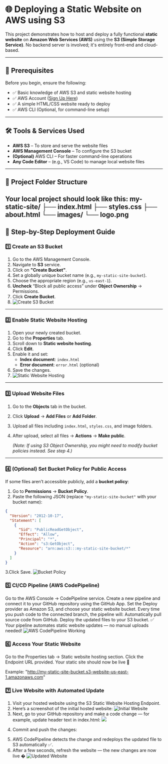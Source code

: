 # 🌐 Deploying a Static Website on AWS using S3

This project demonstrates how to host and deploy a fully functional **static website** on **Amazon Web Services (AWS)** using the **S3 (Simple Storage Service)**. No backend server is involved; it's entirely front-end and cloud-based.

---

## 🧠 Prerequisites

Before you begin, ensure the following:

- ✅ Basic knowledge of AWS S3 and static website hosting
- ✅ AWS Account ([Sign Up Here](https://aws.amazon.com/))
- ✅ A simple HTML/CSS website ready to deploy
- ✅ AWS CLI (Optional, for command-line setup)

---

## 🛠️ Tools & Services Used

- **AWS S3** – To store and serve the website files
- **AWS Management Console** – To configure the S3 bucket
- **(Optional)** AWS CLI – For faster command-line operations
- **Any Code Editor** – (e.g., VS Code) to manage local website files

---

## 📁 Project Folder Structure

Your local project should look like this:
my-static-site/
├── index.html
├── styles.css
├── about.html
└── images/
└── logo.png
---

## 🚀 Step-by-Step Deployment Guide

### 1️⃣ Create an S3 Bucket

1. Go to the AWS Management Console.
2. Navigate to **S3** service.
3. Click on **"Create Bucket"**.
4. Set a globally unique bucket name (e.g., `my-static-site-bucket`).
5. Choose the appropriate region (e.g., `us-east-1`).
6. **Uncheck** “Block all public access” under **Object Ownership** → Permissions.
7. Click **Create Bucket**.
8. ![Create S3 Bucket](https://github.com/Gagandeep70762/staticdeploy-s3-codepipeline/blob/main/ss_S3/1_bucketCreation.png)

---

### 2️⃣ Enable Static Website Hosting

1. Open your newly created bucket.
2. Go to the **Properties** tab.
3. Scroll down to **Static website hosting**.
4. Click **Edit**.
5. Enable it and set:
   - **Index document**: `index.html`
   - **Error document**: `error.html` (optional)
6. Save the changes.
7. ![Static Website Hosting](https://github.com/Gagandeep70762/staticdeploy-s3-codepipeline/blob/main/ss_S3/2_websiteHosting.png)
---

### 3️⃣ Upload Website Files

1. Go to the **Objects** tab in the bucket.
2. Click **Upload** → **Add Files** or **Add Folder**.
3. Upload all files including `index.html`, `styles.css`, and image folders.
4. After upload, select all files → **Actions** → **Make public**.

   *(Note: If using S3 Object Ownership, you might need to modify bucket policies instead. See step 4.)*

---

### 4️⃣ (Optional) Set Bucket Policy for Public Access

If some files aren’t accessible publicly, add a **bucket policy**:

1. Go to **Permissions** → **Bucket Policy**.
2. Paste the following JSON (replace `"my-static-site-bucket"` with your bucket name):

```json
{
  "Version": "2012-10-17",
  "Statement": [
    {
      "Sid": "PublicReadGetObject",
      "Effect": "Allow",
      "Principal": "*",
      "Action": "s3:GetObject",
      "Resource": "arn:aws:s3:::my-static-site-bucket/*"
    }
  ]
}
```
3.Click Save.
![Bucket Policy](https://github.com/Gagandeep70762/staticdeploy-s3-codepipeline/blob/main/ss_S3/3_BucketPolicyCreation.png)

### 5️⃣ CI/CD Pipeline (AWS CodePipeline)
Go to the AWS Console → CodePipeline service.
Create a new pipeline and connect it to your GitHub repository using the GitHub App.
Set the Deploy provider as Amazon S3, and choose your static website bucket.
Every time you push code to the connected branch, the pipeline will:
Automatically pull source code from GitHub.
Deploy the updated files to your S3 bucket.
✅ Your pipeline automates static website updates — no manual uploads needed!
![AWS CodePipeline Working](https://github.com/Gagandeep70762/staticdeploy-s3-codepipeline/blob/main/ss_S3/4_CodePipeline.png)

### 6️⃣ Access Your Static Website
Go to the Properties tab → Static website hosting section.
Click the Endpoint URL provided.
Your static site should now be live 🎉

Example:
"http://my-static-site-bucket.s3-website-us-east-1.amazonaws.com"
### 7️⃣ Live Website with Automated Update
1. Visit your hosted website using the S3 Static Website Hosting Endpoint.
2. Here’s a screenshot of the initial hosted website:
![Initial Website](https://github.com/Gagandeep70762/staticdeploy-s3-codepipeline/blob/main/ss_S3/5_staticWebsite_Hosted.png)
3. Next, go to your GitHub repository and make a code change — for example, update header text in index.html:
   ![](https://github.com/Gagandeep70762/staticdeploy-s3-codepipeline/blob/main/ss_S3/7_automaytedToWebsite.png)
<!-- <h1>Welcome to My Cloud-Powered Website 🚀</h1> -->
<!-- Updated from "Hello World!" -->
4. Commit and push the changes:
<!-- git add index.html
git commit -m "Updated website header"
git push origin main -->
5. AWS CodePipeline detects the change and redeploys the updated file to S3 automatically ✅.
6. After a few seconds, refresh the website — the new changes are now live �
![Updated Website](https://github.com/Gagandeep70762/staticdeploy-s3-codepipeline/blob/main/ss_S3/7_automaytedToWebsite.png)

